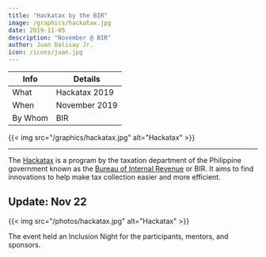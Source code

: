 ```yaml
---
title: "Hackatax by the BIR"
image: /graphics/hackatax.jpg
date: 2019-11-05
description: "November @ BIR"
author: Juan Dalisay Jr.
icon: /icons/juan.jpg
---
```




Info | Details 
--- | ---
What | Hackatax 2019
When | November 2019
By Whom | BIR

{{< img src="/graphics/hackatax.jpg" alt="Hackatax" >}}

---


The [Hackatax](http://www.hackatax.ph) is a program by the taxation department of the Philippine government known as the [Bureau of Internal Revenue](https://www.bir.gov.ph) or BIR. It aims to find innovations to help make tax collection easier and more efficient. 


## Update: Nov 22 

{{< img src="/photos/hackatax.jpg" alt="Hackatax" >}}

The event held an Inclusion Night for the participants, mentors, and sponsors. 
  